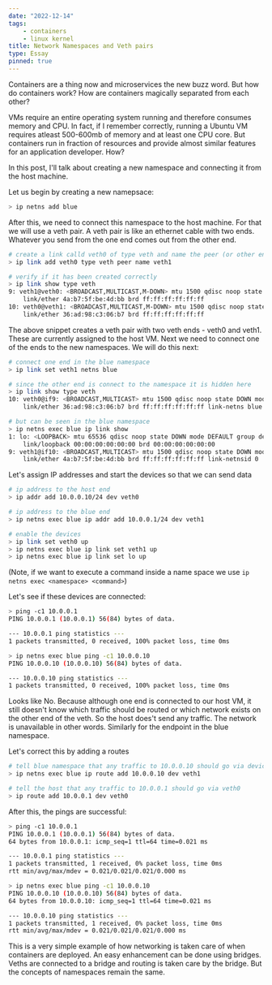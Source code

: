 ```yaml
---
date: "2022-12-14"
tags:
    - containers
    - linux kernel
title: Network Namespaces and Veth pairs
type: Essay
pinned: true
---
```

Containers are a thing now and microservices the new buzz word. But how do containers work? How are containers magically
separated from each other?

VMs require an entire operating system running and therefore consumes memory and CPU. In fact, if I remember correctly,
running a Ubuntu VM requires atleast 500-600mb of memory and at least one CPU core. But containers run in fraction of
resources and provide almost similar features for an application developer. How?

In this post, I'll talk about creating a new namespace and connecting it from the host machine.

Let us begin by creating a new namepsace:

```bash
> ip netns add blue
```

After this, we need to connect this namespace to the host machine. For that we
will use a veth pair. A veth pair is like an ethernet cable with two ends. Whatever
you send from the one end comes out from the other end.


```bash
# create a link calld veth0 of type veth and name the peer (or other end) as veth1
> ip link add veth0 type veth peer name veth1

# verify if it has been created correctly
> ip link show type veth
9: veth1@veth0: <BROADCAST,MULTICAST,M-DOWN> mtu 1500 qdisc noop state DOWN mode DEFAULT group default qlen 1000
    link/ether 4a:b7:5f:be:4d:bb brd ff:ff:ff:ff:ff:ff
10: veth0@veth1: <BROADCAST,MULTICAST,M-DOWN> mtu 1500 qdisc noop state DOWN mode DEFAULT group default qlen 1000
    link/ether 36:ad:98:c3:06:b7 brd ff:ff:ff:ff:ff:ff
```

The above snippet creates a veth pair with two veth ends - veth0 and veth1.
These are currently assigned to the host VM. Next we need to connect one of the
ends to the new namespaces. We will do this next:

```bash
# connect one end in the blue namespace
> ip link set veth1 netns blue

# since the other end is connect to the namespace it is hidden here
> ip link show type veth
10: veth0@if9: <BROADCAST,MULTICAST> mtu 1500 qdisc noop state DOWN mode DEFAULT group default qlen 1000
    link/ether 36:ad:98:c3:06:b7 brd ff:ff:ff:ff:ff:ff link-netns blue

# but can be seen in the blue namespace
> ip netns exec blue ip link show
1: lo: <LOOPBACK> mtu 65536 qdisc noop state DOWN mode DEFAULT group default qlen 1000
    link/loopback 00:00:00:00:00:00 brd 00:00:00:00:00:00
9: veth1@if10: <BROADCAST,MULTICAST> mtu 1500 qdisc noop state DOWN mode DEFAULT group default qlen 1000
    link/ether 4a:b7:5f:be:4d:bb brd ff:ff:ff:ff:ff:ff link-netnsid 0
```

Let's assign IP addresses and start the devices so that we can send data

```bash
# ip address to the host end
> ip addr add 10.0.0.10/24 dev veth0

# ip address to the blue end
> ip netns exec blue ip addr add 10.0.0.1/24 dev veth1

# enable the devices
> ip link set veth0 up
> ip netns exec blue ip link set veth1 up
> ip netns exec blue ip link set lo up
```

(Note, if we want to execute a command inside a name space we use `ip netns exec <namespace> <command>`)

Let's see if these devices are connected:
```bash
> ping -c1 10.0.0.1
PING 10.0.0.1 (10.0.0.1) 56(84) bytes of data.

--- 10.0.0.1 ping statistics ---
1 packets transmitted, 0 received, 100% packet loss, time 0ms

> ip netns exec blue ping -c1 10.0.0.10
PING 10.0.0.10 (10.0.0.10) 56(84) bytes of data.

--- 10.0.0.10 ping statistics ---
1 packets transmitted, 0 received, 100% packet loss, time 0ms
```
Looks like No. Because although one end is connected to our host VM, it still
doesn't know which traffic should be routed or which network exists on the other
end of the veth. So the host does't send any traffic. The network is unavailable
in other words. Similarly for the endpoint in the blue namespace.

Let's correct this by adding a routes

```bash
# tell blue namespace that any traffic to 10.0.0.10 should go via device veth1
> ip netns exec blue ip route add 10.0.0.10 dev veth1

# tell the host that any traffic to 10.0.0.1 should go via veth0
> ip route add 10.0.0.1 dev veth0
```

After this, the pings are successful:

```bash
> ping -c1 10.0.0.1
PING 10.0.0.1 (10.0.0.1) 56(84) bytes of data.
64 bytes from 10.0.0.1: icmp_seq=1 ttl=64 time=0.021 ms

--- 10.0.0.1 ping statistics ---
1 packets transmitted, 1 received, 0% packet loss, time 0ms
rtt min/avg/max/mdev = 0.021/0.021/0.021/0.000 ms

> ip netns exec blue ping -c1 10.0.0.10
PING 10.0.0.10 (10.0.0.10) 56(84) bytes of data.
64 bytes from 10.0.0.10: icmp_seq=1 ttl=64 time=0.021 ms

--- 10.0.0.10 ping statistics ---
1 packets transmitted, 1 received, 0% packet loss, time 0ms
rtt min/avg/max/mdev = 0.021/0.021/0.021/0.000 ms
```

This is a very simple example of how networking is taken care of when containers
are deployed. An easy enhancement can be done using bridges. Veths are connected to a bridge and routing is taken care by the bridge. But the concepts of namespaces
remain the same.